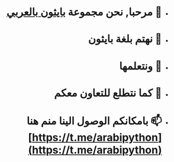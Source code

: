 

<div dir="auto">
  
- # 👋 مرحبا, نحن مجموعة [بايثون بالعربي](https://t.me/arabipython)
- # 👀 نهتم بلغة بايثون
- # 🌱 ونتعلمها
- # 💞️ كما نتطلع للتعاون معكم
- #  📫 بامكانكم الوصول الينا منم هنا  [https://t.me/arabipython](https://t.me/arabipython)

</div>
<!---
pythonarabic/pythonarabic is a ✨ special ✨ repository because its `README.md` (this file) appears on your GitHub profile.
You can click the Preview link to take a look at your changes.
--->
